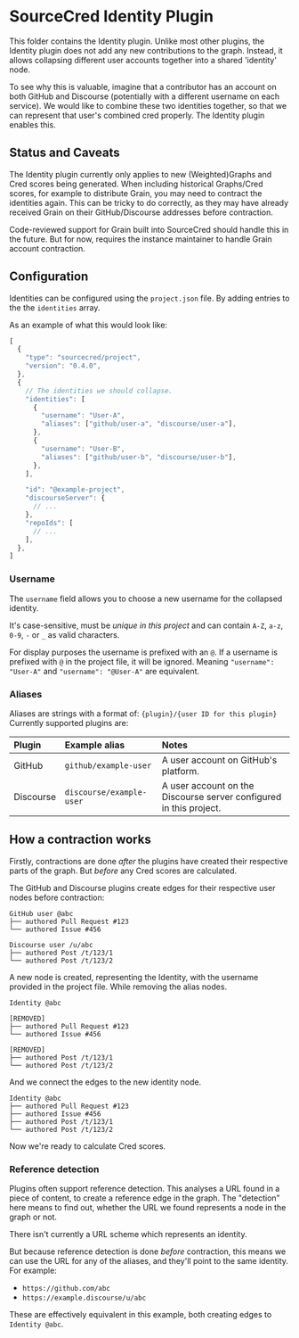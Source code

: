 # SourceCred Identity Plugin

This folder contains the Identity plugin. Unlike most other plugins, the
Identity plugin does not add any new contributions to the graph. Instead, it
allows collapsing different user accounts together into a shared 'identity'
node.

To see why this is valuable, imagine that a contributor has an account on both
GitHub and Discourse (potentially with a different username on each service).
We would like to combine these two identities together, so that we can
represent that user's combined cred properly. The Identity plugin enables this.

## Status and Caveats

The Identity plugin currently only applies to new (Weighted)Graphs and Cred
scores being generated. When including historical Graphs/Cred scores, for
example to distribute Grain, you may need to contract the identities again.
This can be tricky to do correctly, as they may have already received Grain
on their GitHub/Discourse addresses before contraction.

Code-reviewed support for Grain built into SourceCred should handle this in
the future. But for now, requires the instance maintainer to handle Grain
account contraction.

## Configuration

Identities can be configured using the `project.json` file.
By adding entries to the the `identities` array.

As an example of what this would look like:

```js
[
  {
    "type": "sourcecred/project",
    "version": "0.4.0",
  },
  {
    // The identities we should collapse.
    "identities": [
      {
        "username": "User-A",
        "aliases": ["github/user-a", "discourse/user-a"],
      },
      {
        "username": "User-B",
        "aliases": ["github/user-b", "discourse/user-b"],
      },
    ],

    "id": "@example-project",
    "discourseServer": {
      // ...
    },
    "repoIds": [
      // ...
    ],
  },
]
```

### Username

The `username` field allows you to choose a new username for the collapsed
identity.

It's case-sensitive, must be _unique in this project_ and can contain `A-Z`,
`a-z`, `0-9`, `-` or `_` as valid characters.

For display purposes the username is prefixed with an `@`.
If a username is prefixed with `@` in the project file, it will be ignored.
Meaning `"username": "User-A"` and `"username": "@User-A"` are equivalent.

### Aliases

Aliases are strings with a format of: `{plugin}/{user ID for this plugin}`
Currently supported plugins are:

| Plugin    | Example alias            | Notes                                                              |
|:----------|:-------------------------|:-------------------------------------------------------------------|
| GitHub    | `github/example-user`    | A user account on GitHub's platform.                               |
| Discourse | `discourse/example-user` | A user account on the Discourse server configured in this project. |

## How a contraction works

Firstly, contractions are done _after_ the plugins have created their respective
parts of the graph. But _before_ any Cred scores are calculated.

The GitHub and Discourse plugins create edges for their respective user nodes
before contraction:

```
GitHub user @abc
├── authored Pull Request #123
└── authored Issue #456

Discourse user /u/abc
├── authored Post /t/123/1
└── authored Post /t/123/2
```

A new node is created, representing the Identity, with the username
provided in the project file. While removing the alias nodes.

```
Identity @abc

[REMOVED]
├── authored Pull Request #123
└── authored Issue #456

[REMOVED]
├── authored Post /t/123/1
└── authored Post /t/123/2
```

And we connect the edges to the new identity node.

```
Identity @abc
├── authored Pull Request #123
├── authored Issue #456
├── authored Post /t/123/1
└── authored Post /t/123/2
```

Now we're ready to calculate Cred scores.

### Reference detection

Plugins often support reference detection. This analyses a URL found in a piece
of content, to create a reference edge in the graph. The "detection" here means
to find out, whether the URL we found represents a node in the graph or not.

There isn't currently a URL scheme which represents an identity.

But because reference detection is done _before_ contraction, this means we can
use the URL for any of the aliases, and they'll point to the same identity.
For example:

- `https://github.com/abc`
- `https://example.discourse/u/abc`

These are effectively equivalent in this example, both creating edges to
`Identity @abc`.
